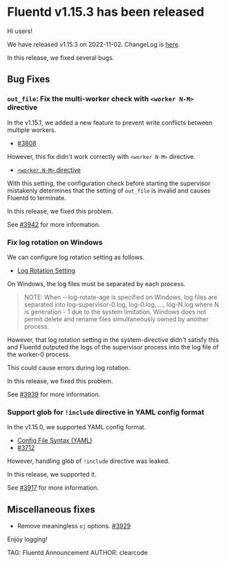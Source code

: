# Fluentd v1.15.3 has been released

Hi users!

We have released v1.15.3 on 2022-11-02. ChangeLog is [here](https://github.com/fluent/fluentd/blob/master/CHANGELOG.md#release-v1153---20221102).

In this release, we fixed several bugs.

## Bug Fixes

### `out_file`: Fix the multi-worker check with `<worker N-M>` directive

In the v1.15.1, we added a new feature to prevent write conflicts between multiple workers.

* [#3808](https://github.com/fluent/fluentd/pull/3808)

However, this fix didn't work correctly with `<worker N-M>` directive.

* [`<worker N-M>` directive](https://docs.fluentd.org/deployment/multi-process-workers#less-than-worker-n-m-greater-than-directive)

With this setting, the configuration check before starting the supervisor mistakenly determines
that the setting of `out_file` is invalid and causes Fluentd to terminate.

In this release, we fixed this problem.

See [#3942](https://github.com/fluent/fluentd/pull/3942) for more information.

### Fix log rotation on Windows

We can configure log rotation setting as follows.

* [Log Rotation Setting](https://docs.fluentd.org/deployment/logging#log-rotation-setting)

On Windows, the log files must be separated by each process.

> NOTE: When --log-rotate-age is specified on Windows, log files are separated into
> log-supervisor-0.log, log-0.log, ..., log-N.log where N is generation - 1 due to the system limitation.
> Windows does not permit delete and rename files simultaneously owned by another process.

However, that log rotation setting in the system-directive didn't satisfy this and
Fluentd outputed the logs of the supervisor process into the log file of the worker-0 process.

This could cause errors during log rotation.

In this release, we fixed this problem.

See [#3939](https://github.com/fluent/fluentd/pull/3939) for more information.

### Support glob for `!include` directive in YAML config format

In the v1.15.0, we supported YAML config format.

* [Config File Syntax (YAML)](https://docs.fluentd.org/configuration/config-file-yaml)
* [#3712](https://github.com/fluent/fluentd/pull/3712)

However, handling glob of `!include` directive was leaked.

In this release, we supported it.

See [#3917](https://github.com/fluent/fluentd/pull/3917) for more information.

## Miscellaneous fixes

* Remove meaningless `oj` options. [#3929](https://github.com/fluent/fluentd/pull/3929)

Enjoy logging!

TAG: Fluentd Announcement
AUTHOR: clearcode
